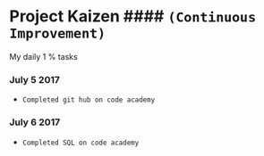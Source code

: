 # Project Kaizen #### `(Continuous Improvement)`
My daily 1 % tasks

### July 5 2017
- `Completed git hub on code academy`
### July 6 2017
- `Completed SQL on code academy`
